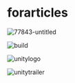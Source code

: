 # forarticles
![77843-untitled](https://user-images.githubusercontent.com/36701979/36487196-27b2e9bc-1742-11e8-8c4e-4b6569399286.png)

![build](https://user-images.githubusercontent.com/36701979/36490712-ba619724-174a-11e8-9e5b-4034a11041c8.png)

![unitylogo](https://user-images.githubusercontent.com/36701979/36490987-7abdb6c4-174b-11e8-849a-57f5801a25ec.png)

 
![unitytrailer](https://user-images.githubusercontent.com/36701979/36495101-04a5ea00-1756-11e8-87e6-60d8ca3edbd4.png)


